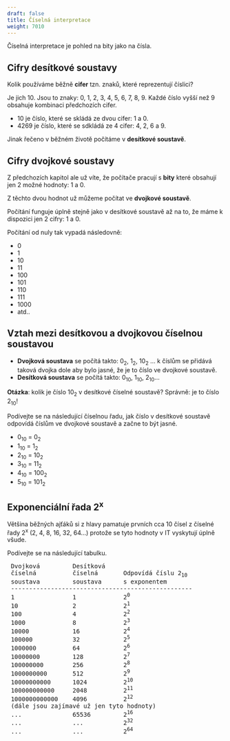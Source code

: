 ```yaml
---
draft: false
title: Číselná interpretace
weight: 7010
---
```


Číselná interpretace je pohled na bity jako na čísla.  

## Cifry desítkové soustavy
Kolik používáme běžně **cifer** tzn. znaků, které reprezentují číslici?

Je jich 10. Jsou to znaky: 0, 1, 2, 3, 4, 5, 6, 7, 8, 9. Každé číslo vyšší než 9 obsahuje kombinaci předchozích cifer.

- 10 je číslo, které se skládá ze dvou cifer: 1 a 0.
- 4269 je číslo, které se sdkládá ze 4 cifer: 4, 2, 6 a 9.

Jinak řečeno v běžném životě počítáme v **desítkové soustavě**.

## Cifry dvojkové soustavy

Z předchozích kapitol ale už víte, že počítače pracují s **bity** které obsahují jen 2 možné hodnoty: 1 a 0.

Z těchto dvou hodnot už můžeme počítat ve **dvojkové soustavě**.

Počítání funguje úplně stejně jako v desítkové soustavě až na to, že máme k dispozici jen 2 cifry: 1 a 0.

Počítání od nuly tak vypadá následovně: 
- 0
- 1
- 10
- 11
- 100
- 101
- 110
- 111
- 1000
- atd..

## Vztah mezi desítkovou a dvojkovou číselnou soustavou

- **Dvojková soustava** se počítá takto: 0<sub>2</sub>, 1<sub>2</sub>, 10<sub>2</sub> … k číslům se přidává taková dvojka dole aby bylo jasné, že je to číslo ve dvojkové soustavě.
- **Desítková soustava** se počítá takto: 0<sub>10</sub>, 1<sub>10</sub>, 2<sub>10</sub>…

**Otázka**: kolik je číslo 10<sub>2</sub> v desítkové číselné soustavě?
Správně: je to číslo 2<sub>10</sub>!

Podívejte se na následující číselnou řadu, jak číslo v desítkové soustavě odpovídá číslům ve dvojkové soustavě a začne to být jasné.

- 0<sub>10</sub> = 0<sub>2</sub>
- 1<sub>10</sub> = 1<sub>2</sub>
- 2<sub>10</sub> = 10<sub>2</sub>
- 3<sub>10</sub> = 11<sub>2</sub>
- 4<sub>10</sub> = 100<sub>2</sub>
- 5<sub>10</sub> = 101<sub>2</sub>

## Exponenciální řada 2<sup>x</sup>

Většina běžných ajťáků si z hlavy pamatuje prvních cca 10 čísel z číselné řady 2<sup>x</sup> (2, 4, 8, 16, 32, 64…) protože se tyto hodnoty v IT vyskytují úplně všude. 

Podívejte se na následující tabulku.

<pre>
 Dvojková         Desítková  
 číselná          číselná       Odpovídá číslu 2<sub>10</sub>
 soustava         soustava      s exponentem
 --------------------------------------------------
 1                1             2<sup>0</sup>
 10               2             2<sup>1</sup>
 100              4             2<sup>2</sup>
 1000             8             2<sup>3</sup>
 10000            16            2<sup>4</sup>
 100000           32            2<sup>5</sup>
 1000000          64            2<sup>6</sup>
 10000000         128           2<sup>7</sup>
 100000000        256           2<sup>8</sup>
 1000000000       512           2<sup>9</sup>
 10000000000      1024          2<sup>10</sup>
 100000000000     2048          2<sup>11</sup>
 1000000000000    4096          2<sup>12</sup>
 (dále jsou zajímavé už jen tyto hodnoty)
 ...              65536         2<sup>16</sup>
 ...              ...           2<sup>32</sup>
 ...              ...           2<sup>64</sup>
 
</pre>